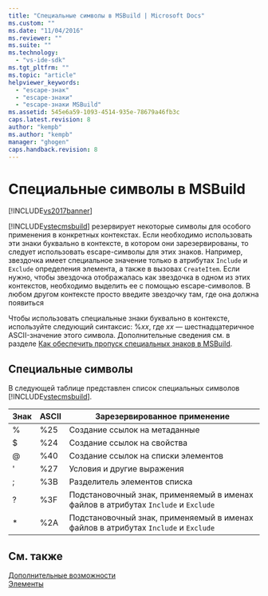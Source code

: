 ```yaml
---
title: "Специальные символы в MSBuild | Microsoft Docs"
ms.custom: ""
ms.date: "11/04/2016"
ms.reviewer: ""
ms.suite: ""
ms.technology: 
  - "vs-ide-sdk"
ms.tgt_pltfrm: ""
ms.topic: "article"
helpviewer_keywords: 
  - "escape-знак"
  - "escape-знаки"
  - "escape-знаки MSBuild"
ms.assetid: 545e6a59-1093-4514-935e-78679a46fb3c
caps.latest.revision: 8
author: "kempb"
ms.author: "kempb"
manager: "ghogen"
caps.handback.revision: 8
---
```

# Специальные символы в MSBuild
[!INCLUDE[vs2017banner](../code-quality/includes/vs2017banner.md)]

[!INCLUDE[vstecmsbuild](../extensibility/internals/includes/vstecmsbuild_md.md)] резервирует некоторые символы для особого применения в конкретных контекстах.  Если необходимо использовать эти знаки буквально в контексте, в котором они зарезервированы, то следует использовать escape\-символы для этих знаков.  Например, звездочка имеет специальное значение только в атрибутах `Include` и `Exclude` определения элемента, а также в вызовах `CreateItem`.  Если нужно, чтобы звездочка отображалась как звездочка в одном из этих контекстов, необходимо выделить ее с помощью escape\-символов.  В любом другом контексте просто введите звездочку там, где она должна появиться  
  
 Чтобы использовать специальные знаки буквально в контексте, используйте следующий синтаксис: %*xx*, где *xx* — шестнадцатеричное ASCII\-значение этого символа.  Дополнительные сведения см. в разделе [Как обеспечить пропуск специальных знаков в MSBuild](../msbuild/how-to-escape-special-characters-in-msbuild.md).  
  
## Специальные символы  
 В следующей таблице представлен список специальных символов [!INCLUDE[vstecmsbuild](../extensibility/internals/includes/vstecmsbuild_md.md)].  
  
|**Знак**|**ASCII**|**Зарезервированное применение**|  
|--------------|---------------|--------------------------------------|  
|%|%25|Создание ссылок на метаданные|  
|$|%24|Создание ссылок на свойства|  
|@|%40|Создание ссылок на списки элементов|  
|'|%27|Условия и другие выражения|  
|;|%3B|Разделитель элементов списка|  
|?|%3F|Подстановочный знак, применяемый в именах файлов в атрибутах `Include` и `Exclude`|  
|\*|%2A|Подстановочный знак, применяемый в именах файлов в атрибутах `Include` и `Exclude`|  
  
## См. также  
 [Дополнительные возможности](../msbuild/msbuild-advanced-concepts.md)   
 [Элементы](../msbuild/msbuild-items.md)